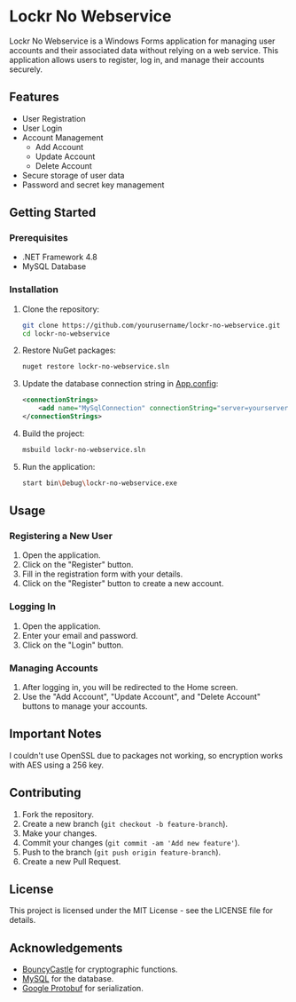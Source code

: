 # Lockr No Webservice

Lockr No Webservice is a Windows Forms application for managing user accounts and their associated data without relying on a web service. This application allows users to register, log in, and manage their accounts securely.

## Features

- User Registration
- User Login
- Account Management
  - Add Account
  - Update Account
  - Delete Account
- Secure storage of user data
- Password and secret key management

## Getting Started

### Prerequisites

- .NET Framework 4.8
- MySQL Database

### Installation

1. Clone the repository:

    ```sh
    git clone https://github.com/yourusername/lockr-no-webservice.git
    cd lockr-no-webservice
    ```

2. Restore NuGet packages:

    ```sh
    nuget restore lockr-no-webservice.sln
    ```

3. Update the database connection string in [App.config](http://_vscodecontentref_/19):

    ```xml
    <connectionStrings>
        <add name="MySqlConnection" connectionString="server=yourserver;user=youruser;password=yourpassword;database=yourdatabase;" providerName="MySql.Data.MySqlClient" />
    </connectionStrings>
    ```

4. Build the project:

    ```sh
    msbuild lockr-no-webservice.sln
    ```

5. Run the application:

    ```sh
    start bin\Debug\lockr-no-webservice.exe
    ```

## Usage

### Registering a New User

1. Open the application.
2. Click on the "Register" button.
3. Fill in the registration form with your details.
4. Click on the "Register" button to create a new account.

### Logging In

1. Open the application.
2. Enter your email and password.
3. Click on the "Login" button.

### Managing Accounts

1. After logging in, you will be redirected to the Home screen.
2. Use the "Add Account", "Update Account", and "Delete Account" buttons to manage your accounts.

## Important Notes

I couldn't use OpenSSL due to packages not working, so encryption works with AES using a 256 key.

## Contributing

1. Fork the repository.
2. Create a new branch (`git checkout -b feature-branch`).
3. Make your changes.
4. Commit your changes (`git commit -am 'Add new feature'`).
5. Push to the branch (`git push origin feature-branch`).
6. Create a new Pull Request.

## License

This project is licensed under the MIT License - see the LICENSE file for details.

## Acknowledgements

- [BouncyCastle](https://www.bouncycastle.org/csharp/) for cryptographic functions.
- [MySQL](https://www.mysql.com/) for the database.
- [Google Protobuf](https://developers.google.com/protocol-buffers) for serialization.
